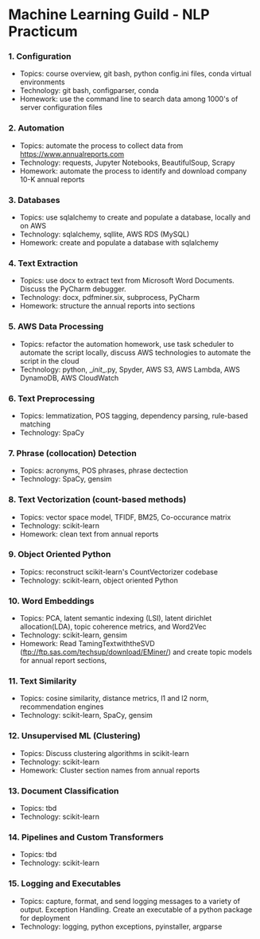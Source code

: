 # Machine Learning Guild - NLP Practicum

### 1. Configuration
*  Topics: course overview, git bash, python config.ini files, conda virtual environments
*  Technology: git bash, configparser, conda
*  Homework: use the command line to search data among 1000's of server configuration files

### 2. Automation
*  Topics: automate the process to collect data from https://www.annualreports.com
*  Technology: requests, Jupyter Notebooks, BeautifulSoup, Scrapy
*  Homework: automate the process to identify and download company 10-K annual reports

### 3. Databases
*  Topics: use sqlalchemy to create and populate a database, locally and on AWS
*  Technology: sqlalchemy, sqllite, AWS RDS (MySQL)
*  Homework: create and populate a database with sqlalchemy

### 4. Text Extraction
*  Topics: use docx to extract text from Microsoft Word Documents. Discuss the PyCharm debugger.
*  Technology: docx, pdfminer.six, subprocess, PyCharm
*  Homework: structure the annual reports into sections

### 5. AWS Data Processing
*  Topics: refactor the automation homework, use task scheduler to automate the script locally, discuss AWS technologies to automate the script in the cloud 
*  Technology: python, \__init_\_.py, Spyder, AWS S3, AWS Lambda, AWS DynamoDB, AWS CloudWatch

### 6. Text Preprocessing
*  Topics: lemmatization, POS tagging, dependency parsing, rule-based matching
*  Technology: SpaCy

### 7. Phrase (collocation) Detection
*  Topics: acronyms, POS phrases, phrase dectection
*  Technology: SpaCy, gensim

### 8. Text Vectorization (count-based methods)
*  Topics: vector space model, TFIDF, BM25, Co-occurance matrix
*  Technology: scikit-learn
*  Homework: clean text from annual reports

### 9. Object Oriented Python
*  Topics: reconstruct scikit-learn's CountVectorizer codebase
*  Technology: scikit-learn, object oriented Python

### 10. Word Embeddings
*  Topics: PCA, latent semantic indexing (LSI), latent dirichlet allocation(LDA), topic coherence metrics, and Word2Vec
*  Technology: scikit-learn, gensim
*  Homework: Read TamingTextwiththeSVD (ftp://ftp.sas.com/techsup/download/EMiner/) and create topic models for annual report sections, 

### 11. Text Similarity
*  Topics: cosine similarity, distance metrics, l1 and l2 norm, recommendation engines
*  Technology: scikit-learn, SpaCy, gensim

### 12. Unsupervised ML (Clustering)
*  Topics: Discuss clustering algorithms in scikit-learn
*  Technology: scikit-learn
*  Homework: Cluster section names from annual reports

### 13. Document Classification
*  Topics: tbd
*  Technology: scikit-learn

### 14. Pipelines and Custom Transformers
*  Topics: tbd
*  Technology: scikit-learn

### 15. Logging and Executables
*  Topics: capture, format, and send logging messages to a variety of output. Exception Handling. Create an executable of a python package for deployment
*  Technology: logging, python exceptions, pyinstaller, argparse
